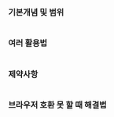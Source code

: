 <h3 id="기본개념-및-범위">기본개념 및 범위</h3>
<p><img alt="" src="https://velog.velcdn.com/images/jioo/post/a81eb309-cc71-4b51-a53b-aa85246c5941/image.png" /></p>
<h3 id="여러-활용법">여러 활용법</h3>
<p><img alt="" src="https://velog.velcdn.com/images/jioo/post/4adde8f0-94ad-477d-93a8-790f119ba0dc/image.png" /></p>
<h3 id="제약사항">제약사항</h3>
<p><img alt="" src="https://velog.velcdn.com/images/jioo/post/8bada03a-401d-4afe-8ebe-439cb6966c40/image.png" /></p>
<h3 id="브라우저-호환-못-할-때-해결법">브라우저 호환 못 할 때 해결법</h3>
<p><img alt="" src="https://velog.velcdn.com/images/jioo/post/919fa144-1aae-4096-a8a8-f6a70a6daa25/image.png" /></p>